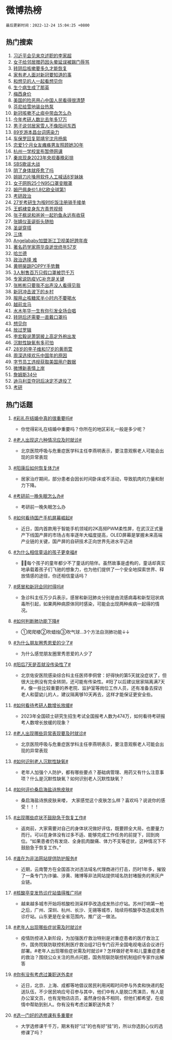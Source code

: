 # 微博热榜

`最后更新时间：2022-12-24 15:04:25 +0800`

## 热门搜索

1. [习近平会见来京述职的李家超](https://m.weibo.cn/search?containerid=100103type%3D1%26t%3D10%26q%3D%23%E4%B9%A0%E8%BF%91%E5%B9%B3%E4%BC%9A%E8%A7%81%E6%9D%A5%E4%BA%AC%E8%BF%B0%E8%81%8C%E7%9A%84%E6%9D%8E%E5%AE%B6%E8%B6%85%23&stream_entry_id=51&isnewpage=1&extparam=seat%3D1%26pos%3D0%26dgr%3D0%26cate%3D10103%26filter_type%3Drealtimehot%26c_type%3D51%26display_time%3D1671865464%26pre_seqid%3D1671865464012018703996&luicode=10000011&lfid=106003type%253D25%2526t%253D3%2526disable_hot%253D1%2526filter_type%253Drealtimehot)
1. [女子给邻居赠药因头晕延误被踹门辱骂](https://m.weibo.cn/search?containerid=100103type%3D1%26t%3D10%26q%3D%23%E5%A5%B3%E5%AD%90%E7%BB%99%E9%82%BB%E5%B1%85%E8%B5%A0%E8%8D%AF%E5%9B%A0%E5%A4%B4%E6%99%95%E5%BB%B6%E8%AF%AF%E8%A2%AB%E8%B8%B9%E9%97%A8%E8%BE%B1%E9%AA%82%23&stream_entry_id=31&isnewpage=1&extparam=seat%3D1%26pos%3D0%26stream_entry_id%3D31%26cate%3D5001%26dgr%3D0%26band_rank%3D1%26q%3D%2523%25E5%25A5%25B3%25E5%25AD%2590%25E7%25BB%2599%25E9%2582%25BB%25E5%25B1%2585%25E8%25B5%25A0%25E8%258D%25AF%25E5%259B%25A0%25E5%25A4%25B4%25E6%2599%2595%25E5%25BB%25B6%25E8%25AF%25AF%25E8%25A2%25AB%25E8%25B8%25B9%25E9%2597%25A8%25E8%25BE%25B1%25E9%25AA%2582%2523%26filter_type%3Drealtimehot%26realpos%3D1%26flag%3D1%26lcate%3D5001%26c_type%3D31%26display_time%3D1671865464%26pre_seqid%3D1671865464012018703996&luicode=10000011&lfid=106003type%253D25%2526t%253D3%2526disable_hot%253D1%2526filter_type%253Drealtimehot)
1. [转阴后咳嗽要多久才能恢复](https://m.weibo.cn/search?containerid=100103type%3D1%26t%3D10%26q%3D%23%E8%BD%AC%E9%98%B4%E5%90%8E%E5%92%B3%E5%97%BD%E8%A6%81%E5%A4%9A%E4%B9%85%E6%89%8D%E8%83%BD%E6%81%A2%E5%A4%8D%23&stream_entry_id=31&isnewpage=1&extparam=seat%3D1%26pos%3D1%26stream_entry_id%3D31%26cate%3D5001%26dgr%3D0%26band_rank%3D2%26q%3D%2523%25E8%25BD%25AC%25E9%2598%25B4%25E5%2590%258E%25E5%2592%25B3%25E5%2597%25BD%25E8%25A6%2581%25E5%25A4%259A%25E4%25B9%2585%25E6%2589%258D%25E8%2583%25BD%25E6%2581%25A2%25E5%25A4%258D%2523%26filter_type%3Drealtimehot%26realpos%3D2%26flag%3D2%26lcate%3D5001%26c_type%3D31%26display_time%3D1671865464%26pre_seqid%3D1671865464012018703996&luicode=10000011&lfid=106003type%253D25%2526t%253D3%2526disable_hot%253D1%2526filter_type%253Drealtimehot)
1. [家有老人面对新冠要知道的事](https://m.weibo.cn/search?containerid=100103type%3D1%26t%3D10%26q%3D%23%E5%AE%B6%E6%9C%89%E8%80%81%E4%BA%BA%E9%9D%A2%E5%AF%B9%E6%96%B0%E5%86%A0%E8%A6%81%E7%9F%A5%E9%81%93%E7%9A%84%E4%BA%8B%23&stream_entry_id=31&isnewpage=1&extparam=seat%3D1%26pos%3D2%26stream_entry_id%3D31%26cate%3D5001%26dgr%3D0%26band_rank%3D3%26q%3D%2523%25E5%25AE%25B6%25E6%259C%2589%25E8%2580%2581%25E4%25BA%25BA%25E9%259D%25A2%25E5%25AF%25B9%25E6%2596%25B0%25E5%2586%25A0%25E8%25A6%2581%25E7%259F%25A5%25E9%2581%2593%25E7%259A%2584%25E4%25BA%258B%2523%26filter_type%3Drealtimehot%26realpos%3D3%26flag%3D0%26lcate%3D5001%26c_type%3D31%26display_time%3D1671865464%26pre_seqid%3D1671865464012018703996&luicode=10000011&lfid=106003type%253D25%2526t%253D3%2526disable_hot%253D1%2526filter_type%253Drealtimehot)
1. [和想见的人一起看想见你](https://m.weibo.cn/search?containerid=100103type%3D1%26t%3D10%26q%3D%23%E5%92%8C%E6%83%B3%E8%A7%81%E7%9A%84%E4%BA%BA%E4%B8%80%E8%B5%B7%E7%9C%8B%E6%83%B3%E8%A7%81%E4%BD%A0%23&stream_entry_id=31&isnewpage=1&extparam=seat%3D1%26pos%3D3%26stream_entry_id%3D31%26cate%3D5001%26dgr%3D0%26adid%3D175931%26band_rank%3D4%26q%3D%2523%25E5%2592%258C%25E6%2583%25B3%25E8%25A7%2581%25E7%259A%2584%25E4%25BA%25BA%25E4%25B8%2580%25E8%25B5%25B7%25E7%259C%258B%25E6%2583%25B3%25E8%25A7%2581%25E4%25BD%25A0%2523%26topic_ad%3D1%26filter_type%3Drealtimehot%26lcate%3D5001%26c_type%3D31%26display_time%3D1671865464%26pre_seqid%3D1671865464012018703996&luicode=10000011&lfid=106003type%253D25%2526t%253D3%2526disable_hot%253D1%2526filter_type%253Drealtimehot)
1. [生个病生成了那英](https://m.weibo.cn/search?containerid=100103type%3D1%26t%3D10%26q%3D%23%E7%94%9F%E4%B8%AA%E7%97%85%E7%94%9F%E6%88%90%E4%BA%86%E9%82%A3%E8%8B%B1%23&stream_entry_id=31&isnewpage=1&extparam=seat%3D1%26pos%3D4%26stream_entry_id%3D31%26cate%3D5001%26dgr%3D0%26band_rank%3D4%26q%3D%2523%25E7%2594%259F%25E4%25B8%25AA%25E7%2597%2585%25E7%2594%259F%25E6%2588%2590%25E4%25BA%2586%25E9%2582%25A3%25E8%258B%25B1%2523%26filter_type%3Drealtimehot%26realpos%3D4%26flag%3D1%26lcate%3D5001%26c_type%3D31%26display_time%3D1671865464%26pre_seqid%3D1671865464012018703996&luicode=10000011&lfid=106003type%253D25%2526t%253D3%2526disable_hot%253D1%2526filter_type%253Drealtimehot)
1. [梅西身价](https://m.weibo.cn/search?containerid=100103type%3D1%26t%3D10%26q%3D%E6%A2%85%E8%A5%BF%E8%BA%AB%E4%BB%B7&stream_entry_id=31&isnewpage=1&extparam=seat%3D1%26pos%3D5%26stream_entry_id%3D31%26cate%3D5001%26dgr%3D0%26band_rank%3D5%26q%3D%25E6%25A2%2585%25E8%25A5%25BF%25E8%25BA%25AB%25E4%25BB%25B7%26filter_type%3Drealtimehot%26realpos%3D5%26flag%3D0%26lcate%3D5001%26c_type%3D31%26display_time%3D1671865464%26pre_seqid%3D1671865464012018703996&luicode=10000011&lfid=106003type%253D25%2526t%253D3%2526disable_hot%253D1%2526filter_type%253Drealtimehot)
1. [美国的险恶用心中国人民看得很清楚](https://m.weibo.cn/search?containerid=100103type%3D1%26t%3D10%26q%3D%23%E7%BE%8E%E5%9B%BD%E7%9A%84%E9%99%A9%E6%81%B6%E7%94%A8%E5%BF%83%E4%B8%AD%E5%9B%BD%E4%BA%BA%E6%B0%91%E7%9C%8B%E5%BE%97%E5%BE%88%E6%B8%85%E6%A5%9A%23&stream_entry_id=31&isnewpage=1&extparam=seat%3D1%26pos%3D6%26stream_entry_id%3D31%26cate%3D5001%26dgr%3D0%26band_rank%3D6%26q%3D%2523%25E7%25BE%258E%25E5%259B%25BD%25E7%259A%2584%25E9%2599%25A9%25E6%2581%25B6%25E7%2594%25A8%25E5%25BF%2583%25E4%25B8%25AD%25E5%259B%25BD%25E4%25BA%25BA%25E6%25B0%2591%25E7%259C%258B%25E5%25BE%2597%25E5%25BE%2588%25E6%25B8%2585%25E6%25A5%259A%2523%26filter_type%3Drealtimehot%26realpos%3D6%26flag%3D1%26lcate%3D5001%26c_type%3D31%26display_time%3D1671865464%26pre_seqid%3D1671865464012018703996&luicode=10000011&lfid=106003type%253D25%2526t%253D3%2526disable_hot%253D1%2526filter_type%253Drealtimehot)
1. [芬尼给雪地装台热泵](https://m.weibo.cn/search?containerid=100103type%3D1%26t%3D10%26q%3D%23%E8%8A%AC%E5%B0%BC%E7%BB%99%E9%9B%AA%E5%9C%B0%E8%A3%85%E5%8F%B0%E7%83%AD%E6%B3%B5%23&stream_entry_id=31&isnewpage=1&extparam=seat%3D1%26pos%3D7%26stream_entry_id%3D31%26cate%3D5001%26dgr%3D0%26adid%3D176031%26band_rank%3D7%26q%3D%2523%25E8%258A%25AC%25E5%25B0%25BC%25E7%25BB%2599%25E9%259B%25AA%25E5%259C%25B0%25E8%25A3%2585%25E5%258F%25B0%25E7%2583%25AD%25E6%25B3%25B5%2523%26topic_ad%3D1%26filter_type%3Drealtimehot%26lcate%3D5001%26c_type%3D31%26display_time%3D1671865464%26pre_seqid%3D1671865464012018703996&luicode=10000011&lfid=106003type%253D25%2526t%253D3%2526disable_hot%253D1%2526filter_type%253Drealtimehot)
1. [新冠咳嗽不止痰中带血怎么办](https://m.weibo.cn/search?containerid=100103type%3D1%26t%3D10%26q%3D%23%E6%96%B0%E5%86%A0%E5%92%B3%E5%97%BD%E4%B8%8D%E6%AD%A2%E7%97%B0%E4%B8%AD%E5%B8%A6%E8%A1%80%E6%80%8E%E4%B9%88%E5%8A%9E%23&stream_entry_id=31&isnewpage=1&extparam=seat%3D1%26pos%3D8%26stream_entry_id%3D31%26cate%3D5001%26dgr%3D0%26band_rank%3D7%26q%3D%2523%25E6%2596%25B0%25E5%2586%25A0%25E5%2592%25B3%25E5%2597%25BD%25E4%25B8%258D%25E6%25AD%25A2%25E7%2597%25B0%25E4%25B8%25AD%25E5%25B8%25A6%25E8%25A1%2580%25E6%2580%258E%25E4%25B9%2588%25E5%258A%259E%2523%26filter_type%3Drealtimehot%26realpos%3D7%26flag%3D0%26lcate%3D5001%26c_type%3D31%26display_time%3D1671865464%26pre_seqid%3D1671865464012018703996&luicode=10000011&lfid=106003type%253D25%2526t%253D3%2526disable_hot%253D1%2526filter_type%253Drealtimehot)
1. [今年考研人数比去年多17万](https://m.weibo.cn/search?containerid=100103type%3D1%26t%3D10%26q%3D%23%E4%BB%8A%E5%B9%B4%E8%80%83%E7%A0%94%E4%BA%BA%E6%95%B0%E6%AF%94%E5%8E%BB%E5%B9%B4%E5%A4%9A17%E4%B8%87%23&stream_entry_id=31&isnewpage=1&extparam=seat%3D1%26pos%3D9%26stream_entry_id%3D31%26cate%3D5001%26dgr%3D0%26band_rank%3D8%26q%3D%2523%25E4%25BB%258A%25E5%25B9%25B4%25E8%2580%2583%25E7%25A0%2594%25E4%25BA%25BA%25E6%2595%25B0%25E6%25AF%2594%25E5%258E%25BB%25E5%25B9%25B4%25E5%25A4%259A17%25E4%25B8%2587%2523%26filter_type%3Drealtimehot%26realpos%3D8%26flag%3D1%26lcate%3D5001%26c_type%3D31%26display_time%3D1671865464%26pre_seqid%3D1671865464012018703996&luicode=10000011&lfid=106003type%253D25%2526t%253D3%2526disable_hot%253D1%2526filter_type%253Drealtimehot)
1. [男子说邻居家雪人不像阳间东西](https://m.weibo.cn/search?containerid=100103type%3D1%26t%3D10%26q%3D%23%E7%94%B7%E5%AD%90%E8%AF%B4%E9%82%BB%E5%B1%85%E5%AE%B6%E9%9B%AA%E4%BA%BA%E4%B8%8D%E5%83%8F%E9%98%B3%E9%97%B4%E4%B8%9C%E8%A5%BF%23&stream_entry_id=31&isnewpage=1&extparam=seat%3D1%26pos%3D10%26stream_entry_id%3D31%26cate%3D5001%26dgr%3D0%26band_rank%3D9%26q%3D%2523%25E7%2594%25B7%25E5%25AD%2590%25E8%25AF%25B4%25E9%2582%25BB%25E5%25B1%2585%25E5%25AE%25B6%25E9%259B%25AA%25E4%25BA%25BA%25E4%25B8%258D%25E5%2583%258F%25E9%2598%25B3%25E9%2597%25B4%25E4%25B8%259C%25E8%25A5%25BF%2523%26filter_type%3Drealtimehot%26realpos%3D9%26flag%3D0%26lcate%3D5001%26c_type%3D31%26display_time%3D1671865464%26pre_seqid%3D1671865464012018703996&luicode=10000011&lfid=106003type%253D25%2526t%253D3%2526disable_hot%253D1%2526filter_type%253Drealtimehot)
1. [89岁游本昌台词感染力](https://m.weibo.cn/search?containerid=100103type%3D1%26t%3D10%26q%3D%2389%E5%B2%81%E6%B8%B8%E6%9C%AC%E6%98%8C%E5%8F%B0%E8%AF%8D%E6%84%9F%E6%9F%93%E5%8A%9B%23&stream_entry_id=31&isnewpage=1&extparam=seat%3D1%26pos%3D11%26stream_entry_id%3D31%26cate%3D5001%26dgr%3D0%26band_rank%3D10%26q%3D%252389%25E5%25B2%2581%25E6%25B8%25B8%25E6%259C%25AC%25E6%2598%258C%25E5%258F%25B0%25E8%25AF%258D%25E6%2584%259F%25E6%259F%2593%25E5%258A%259B%2523%26filter_type%3Drealtimehot%26realpos%3D10%26flag%3D1%26lcate%3D5001%26c_type%3D31%26display_time%3D1671865464%26pre_seqid%3D1671865464012018703996&luicode=10000011&lfid=106003type%253D25%2526t%253D3%2526disable_hot%253D1%2526filter_type%253Drealtimehot)
1. [车保罗回复郭靖宇沈月杨紫](https://m.weibo.cn/search?containerid=100103type%3D1%26t%3D10%26q%3D%23%E8%BD%A6%E4%BF%9D%E7%BD%97%E5%9B%9E%E5%A4%8D%E9%83%AD%E9%9D%96%E5%AE%87%E6%B2%88%E6%9C%88%E6%9D%A8%E7%B4%AB%23&stream_entry_id=31&isnewpage=1&extparam=seat%3D1%26pos%3D12%26stream_entry_id%3D31%26cate%3D5001%26dgr%3D0%26band_rank%3D11%26q%3D%2523%25E8%25BD%25A6%25E4%25BF%259D%25E7%25BD%2597%25E5%259B%259E%25E5%25A4%258D%25E9%2583%25AD%25E9%259D%2596%25E5%25AE%2587%25E6%25B2%2588%25E6%259C%2588%25E6%259D%25A8%25E7%25B4%25AB%2523%26filter_type%3Drealtimehot%26realpos%3D11%26flag%3D1%26lcate%3D5001%26c_type%3D31%26display_time%3D1671865464%26pre_seqid%3D1671865464012018703996&luicode=10000011&lfid=106003type%253D25%2526t%253D3%2526disable_hot%253D1%2526filter_type%253Drealtimehot)
1. [恋爱1个月女友瘫痪男友照顾她30年](https://m.weibo.cn/search?containerid=100103type%3D1%26t%3D10%26q%3D%23%E6%81%8B%E7%88%B11%E4%B8%AA%E6%9C%88%E5%A5%B3%E5%8F%8B%E7%98%AB%E7%97%AA%E7%94%B7%E5%8F%8B%E7%85%A7%E9%A1%BE%E5%A5%B930%E5%B9%B4%23&stream_entry_id=31&isnewpage=1&extparam=seat%3D1%26pos%3D13%26stream_entry_id%3D31%26cate%3D5001%26dgr%3D0%26band_rank%3D12%26q%3D%2523%25E6%2581%258B%25E7%2588%25B11%25E4%25B8%25AA%25E6%259C%2588%25E5%25A5%25B3%25E5%258F%258B%25E7%2598%25AB%25E7%2597%25AA%25E7%2594%25B7%25E5%258F%258B%25E7%2585%25A7%25E9%25A1%25BE%25E5%25A5%25B930%25E5%25B9%25B4%2523%26filter_type%3Drealtimehot%26realpos%3D12%26flag%3D0%26lcate%3D5001%26c_type%3D31%26display_time%3D1671865464%26pre_seqid%3D1671865464012018703996&luicode=10000011&lfid=106003type%253D25%2526t%253D3%2526disable_hot%253D1%2526filter_type%253Drealtimehot)
1. [杭州一学校宣布暂停网课](https://m.weibo.cn/search?containerid=100103type%3D1%26t%3D10%26q%3D%23%E6%9D%AD%E5%B7%9E%E4%B8%80%E5%AD%A6%E6%A0%A1%E5%AE%A3%E5%B8%83%E6%9A%82%E5%81%9C%E7%BD%91%E8%AF%BE%23&stream_entry_id=31&isnewpage=1&extparam=seat%3D1%26pos%3D14%26stream_entry_id%3D31%26cate%3D5001%26dgr%3D0%26band_rank%3D13%26q%3D%2523%25E6%259D%25AD%25E5%25B7%259E%25E4%25B8%2580%25E5%25AD%25A6%25E6%25A0%25A1%25E5%25AE%25A3%25E5%25B8%2583%25E6%259A%2582%25E5%2581%259C%25E7%25BD%2591%25E8%25AF%25BE%2523%26filter_type%3Drealtimehot%26realpos%3D13%26flag%3D0%26lcate%3D5001%26c_type%3D31%26display_time%3D1671865464%26pre_seqid%3D1671865464012018703996&luicode=10000011&lfid=106003type%253D25%2526t%253D3%2526disable_hot%253D1%2526filter_type%253Drealtimehot)
1. [秦岚现身2023年央视春晚彩排](https://m.weibo.cn/search?containerid=100103type%3D1%26t%3D10%26q%3D%23%E7%A7%A6%E5%B2%9A%E7%8E%B0%E8%BA%AB2023%E5%B9%B4%E5%A4%AE%E8%A7%86%E6%98%A5%E6%99%9A%E5%BD%A9%E6%8E%92%23&stream_entry_id=31&isnewpage=1&extparam=seat%3D1%26pos%3D15%26stream_entry_id%3D31%26cate%3D5001%26dgr%3D0%26band_rank%3D14%26q%3D%2523%25E7%25A7%25A6%25E5%25B2%259A%25E7%258E%25B0%25E8%25BA%25AB2023%25E5%25B9%25B4%25E5%25A4%25AE%25E8%25A7%2586%25E6%2598%25A5%25E6%2599%259A%25E5%25BD%25A9%25E6%258E%2592%2523%26filter_type%3Drealtimehot%26realpos%3D14%26flag%3D1%26lcate%3D5001%26c_type%3D31%26display_time%3D1671865464%26pre_seqid%3D1671865464012018703996&luicode=10000011&lfid=106003type%253D25%2526t%253D3%2526disable_hot%253D1%2526filter_type%253Drealtimehot)
1. [SBS歌谣大战](https://m.weibo.cn/search?containerid=100103type%3D1%26t%3D10%26q%3DSBS%E6%AD%8C%E8%B0%A3%E5%A4%A7%E6%88%98&stream_entry_id=31&isnewpage=1&extparam=seat%3D1%26pos%3D16%26stream_entry_id%3D31%26cate%3D5001%26dgr%3D0%26band_rank%3D15%26q%3DSBS%25E6%25AD%258C%25E8%25B0%25A3%25E5%25A4%25A7%25E6%2588%2598%26filter_type%3Drealtimehot%26realpos%3D15%26flag%3D0%26lcate%3D5001%26c_type%3D31%26display_time%3D1671865464%26pre_seqid%3D1671865464012018703996&luicode=10000011&lfid=106003type%253D25%2526t%253D3%2526disable_hot%253D1%2526filter_type%253Drealtimehot)
1. [阴了身体就痊愈了吗](https://m.weibo.cn/search?containerid=100103type%3D1%26t%3D10%26q%3D%23%E9%98%B4%E4%BA%86%E8%BA%AB%E4%BD%93%E5%B0%B1%E7%97%8A%E6%84%88%E4%BA%86%E5%90%97%23&stream_entry_id=31&isnewpage=1&extparam=seat%3D1%26pos%3D17%26stream_entry_id%3D31%26cate%3D5001%26dgr%3D0%26band_rank%3D16%26q%3D%2523%25E9%2598%25B4%25E4%25BA%2586%25E8%25BA%25AB%25E4%25BD%2593%25E5%25B0%25B1%25E7%2597%258A%25E6%2584%2588%25E4%25BA%2586%25E5%2590%2597%2523%26filter_type%3Drealtimehot%26realpos%3D16%26flag%3D1%26lcate%3D5001%26c_type%3D31%26display_time%3D1671865464%26pre_seqid%3D1671865464012018703996&luicode=10000011&lfid=106003type%253D25%2526t%253D3%2526disable_hot%253D1%2526filter_type%253Drealtimehot)
1. [姐姐刀片嗓用软件人工喊话8岁妹妹](https://m.weibo.cn/search?containerid=100103type%3D1%26t%3D10%26q%3D%23%E5%A7%90%E5%A7%90%E5%88%80%E7%89%87%E5%97%93%E7%94%A8%E8%BD%AF%E4%BB%B6%E4%BA%BA%E5%B7%A5%E5%96%8A%E8%AF%9D8%E5%B2%81%E5%A6%B9%E5%A6%B9%23&stream_entry_id=31&isnewpage=1&extparam=seat%3D1%26pos%3D18%26stream_entry_id%3D31%26cate%3D5001%26dgr%3D0%26band_rank%3D17%26q%3D%2523%25E5%25A7%2590%25E5%25A7%2590%25E5%2588%2580%25E7%2589%2587%25E5%2597%2593%25E7%2594%25A8%25E8%25BD%25AF%25E4%25BB%25B6%25E4%25BA%25BA%25E5%25B7%25A5%25E5%2596%258A%25E8%25AF%259D8%25E5%25B2%2581%25E5%25A6%25B9%25E5%25A6%25B9%2523%26filter_type%3Drealtimehot%26realpos%3D17%26flag%3D1%26lcate%3D5001%26c_type%3D31%26display_time%3D1671865464%26pre_seqid%3D1671865464012018703996&luicode=10000011&lfid=106003type%253D25%2526t%253D3%2526disable_hot%253D1%2526filter_type%253Drealtimehot)
1. [女子网购25个N95口罩变眼罩](https://m.weibo.cn/search?containerid=100103type%3D1%26t%3D10%26q%3D%23%E5%A5%B3%E5%AD%90%E7%BD%91%E8%B4%AD25%E4%B8%AAN95%E5%8F%A3%E7%BD%A9%E5%8F%98%E7%9C%BC%E7%BD%A9%23&stream_entry_id=31&isnewpage=1&extparam=seat%3D1%26pos%3D19%26stream_entry_id%3D31%26cate%3D5001%26dgr%3D0%26band_rank%3D18%26q%3D%2523%25E5%25A5%25B3%25E5%25AD%2590%25E7%25BD%2591%25E8%25B4%25AD25%25E4%25B8%25AAN95%25E5%258F%25A3%25E7%25BD%25A9%25E5%258F%2598%25E7%259C%25BC%25E7%25BD%25A9%2523%26filter_type%3Drealtimehot%26realpos%3D18%26flag%3D0%26lcate%3D5001%26c_type%3D31%26display_time%3D1671865464%26pre_seqid%3D1671865464012018703996&luicode=10000011&lfid=106003type%253D25%2526t%253D3%2526disable_hot%253D1%2526filter_type%253Drealtimehot)
1. [姆巴佩身价1.8亿欧全球第1](https://m.weibo.cn/search?containerid=100103type%3D1%26t%3D10%26q%3D%23%E5%A7%86%E5%B7%B4%E4%BD%A9%E8%BA%AB%E4%BB%B71.8%E4%BA%BF%E6%AC%A7%E5%85%A8%E7%90%83%E7%AC%AC1%23&stream_entry_id=31&isnewpage=1&extparam=seat%3D1%26pos%3D20%26stream_entry_id%3D31%26cate%3D5001%26dgr%3D0%26band_rank%3D19%26q%3D%2523%25E5%25A7%2586%25E5%25B7%25B4%25E4%25BD%25A9%25E8%25BA%25AB%25E4%25BB%25B71.8%25E4%25BA%25BF%25E6%25AC%25A7%25E5%2585%25A8%25E7%2590%2583%25E7%25AC%25AC1%2523%26filter_type%3Drealtimehot%26realpos%3D19%26flag%3D0%26lcate%3D5001%26c_type%3D31%26display_time%3D1671865464%26pre_seqid%3D1671865464012018703996&luicode=10000011&lfid=106003type%253D25%2526t%253D3%2526disable_hot%253D1%2526filter_type%253Drealtimehot)
1. [考研政治](https://m.weibo.cn/search?containerid=100103type%3D1%26t%3D10%26q%3D%23%E8%80%83%E7%A0%94%E6%94%BF%E6%B2%BB%23&stream_entry_id=31&isnewpage=1&extparam=seat%3D1%26pos%3D21%26stream_entry_id%3D31%26cate%3D5001%26dgr%3D0%26band_rank%3D20%26q%3D%2523%25E8%2580%2583%25E7%25A0%2594%25E6%2594%25BF%25E6%25B2%25BB%2523%26filter_type%3Drealtimehot%26realpos%3D20%26flag%3D0%26lcate%3D5001%26c_type%3D31%26display_time%3D1671865464%26pre_seqid%3D1671865464012018703996&luicode=10000011&lfid=106003type%253D25%2526t%253D3%2526disable_hot%253D1%2526filter_type%253Drealtimehot)
1. [27岁考研生为按时吃饭注册骑手接单](https://m.weibo.cn/search?containerid=100103type%3D1%26t%3D10%26q%3D%2327%E5%B2%81%E8%80%83%E7%A0%94%E7%94%9F%E4%B8%BA%E6%8C%89%E6%97%B6%E5%90%83%E9%A5%AD%E6%B3%A8%E5%86%8C%E9%AA%91%E6%89%8B%E6%8E%A5%E5%8D%95%23&stream_entry_id=31&isnewpage=1&extparam=seat%3D1%26pos%3D22%26stream_entry_id%3D31%26cate%3D5001%26dgr%3D0%26band_rank%3D21%26q%3D%252327%25E5%25B2%2581%25E8%2580%2583%25E7%25A0%2594%25E7%2594%259F%25E4%25B8%25BA%25E6%258C%2589%25E6%2597%25B6%25E5%2590%2583%25E9%25A5%25AD%25E6%25B3%25A8%25E5%2586%258C%25E9%25AA%2591%25E6%2589%258B%25E6%258E%25A5%25E5%258D%2595%2523%26filter_type%3Drealtimehot%26realpos%3D21%26flag%3D0%26lcate%3D5001%26c_type%3D31%26display_time%3D1671865464%26pre_seqid%3D1671865464012018703996&luicode=10000011&lfid=106003type%253D25%2526t%253D3%2526disable_hot%253D1%2526filter_type%253Drealtimehot)
1. [王鹤棣变身东方青苍视频](https://m.weibo.cn/search?containerid=100103type%3D1%26t%3D10%26q%3D%23%E7%8E%8B%E9%B9%A4%E6%A3%A3%E5%8F%98%E8%BA%AB%E4%B8%9C%E6%96%B9%E9%9D%92%E8%8B%8D%E8%A7%86%E9%A2%91%23&stream_entry_id=31&isnewpage=1&extparam=seat%3D1%26pos%3D23%26stream_entry_id%3D31%26cate%3D5001%26dgr%3D0%26band_rank%3D22%26q%3D%2523%25E7%258E%258B%25E9%25B9%25A4%25E6%25A3%25A3%25E5%258F%2598%25E8%25BA%25AB%25E4%25B8%259C%25E6%2596%25B9%25E9%259D%2592%25E8%258B%258D%25E8%25A7%2586%25E9%25A2%2591%2523%26filter_type%3Drealtimehot%26realpos%3D22%26flag%3D1%26lcate%3D5001%26c_type%3D31%26display_time%3D1671865464%26pre_seqid%3D1671865464012018703996&luicode=10000011&lfid=106003type%253D25%2526t%253D3%2526disable_hot%253D1%2526filter_type%253Drealtimehot)
1. [张子枫说和爸爸一起钓鱼永远有收获](https://m.weibo.cn/search?containerid=100103type%3D1%26t%3D10%26q%3D%23%E5%BC%A0%E5%AD%90%E6%9E%AB%E8%AF%B4%E5%92%8C%E7%88%B8%E7%88%B8%E4%B8%80%E8%B5%B7%E9%92%93%E9%B1%BC%E6%B0%B8%E8%BF%9C%E6%9C%89%E6%94%B6%E8%8E%B7%23&stream_entry_id=31&isnewpage=1&extparam=seat%3D1%26pos%3D24%26stream_entry_id%3D31%26cate%3D5001%26dgr%3D0%26band_rank%3D23%26q%3D%2523%25E5%25BC%25A0%25E5%25AD%2590%25E6%259E%25AB%25E8%25AF%25B4%25E5%2592%258C%25E7%2588%25B8%25E7%2588%25B8%25E4%25B8%2580%25E8%25B5%25B7%25E9%2592%2593%25E9%25B1%25BC%25E6%25B0%25B8%25E8%25BF%259C%25E6%259C%2589%25E6%2594%25B6%25E8%258E%25B7%2523%26filter_type%3Drealtimehot%26realpos%3D23%26flag%3D1%26lcate%3D5001%26c_type%3D31%26display_time%3D1671865464%26pre_seqid%3D1671865464012018703996&luicode=10000011&lfid=106003type%253D25%2526t%253D3%2526disable_hot%253D1%2526filter_type%253Drealtimehot)
1. [张婧仪圣诞街头随拍](https://m.weibo.cn/search?containerid=100103type%3D1%26t%3D10%26q%3D%23%E5%BC%A0%E5%A9%A7%E4%BB%AA%E5%9C%A3%E8%AF%9E%E8%A1%97%E5%A4%B4%E9%9A%8F%E6%8B%8D%23&stream_entry_id=31&isnewpage=1&extparam=seat%3D1%26pos%3D25%26stream_entry_id%3D31%26cate%3D5001%26dgr%3D0%26band_rank%3D24%26q%3D%2523%25E5%25BC%25A0%25E5%25A9%25A7%25E4%25BB%25AA%25E5%259C%25A3%25E8%25AF%259E%25E8%25A1%2597%25E5%25A4%25B4%25E9%259A%258F%25E6%258B%258D%2523%26filter_type%3Drealtimehot%26realpos%3D24%26flag%3D0%26lcate%3D5001%26c_type%3D31%26display_time%3D1671865464%26pre_seqid%3D1671865464012018703996&luicode=10000011&lfid=106003type%253D25%2526t%253D3%2526disable_hot%253D1%2526filter_type%253Drealtimehot)
1. [圣诞穿搭](https://m.weibo.cn/search?containerid=100103type%3D1%26t%3D10%26q%3D%E5%9C%A3%E8%AF%9E%E7%A9%BF%E6%90%AD&stream_entry_id=31&isnewpage=1&extparam=seat%3D1%26pos%3D26%26stream_entry_id%3D31%26cate%3D5001%26dgr%3D0%26band_rank%3D25%26q%3D%25E5%259C%25A3%25E8%25AF%259E%25E7%25A9%25BF%25E6%2590%25AD%26filter_type%3Drealtimehot%26realpos%3D25%26flag%3D1%26lcate%3D5001%26c_type%3D31%26display_time%3D1671865464%26pre_seqid%3D1671865464012018703996&luicode=10000011&lfid=106003type%253D25%2526t%253D3%2526disable_hot%253D1%2526filter_type%253Drealtimehot)
1. [三体](https://m.weibo.cn/search?containerid=100103type%3D1%26t%3D10%26q%3D%E4%B8%89%E4%BD%93&stream_entry_id=31&isnewpage=1&extparam=seat%3D1%26pos%3D27%26stream_entry_id%3D31%26cate%3D5001%26dgr%3D0%26band_rank%3D26%26q%3D%25E4%25B8%2589%25E4%25BD%2593%26filter_type%3Drealtimehot%26realpos%3D26%26flag%3D0%26lcate%3D5001%26c_type%3D31%26display_time%3D1671865464%26pre_seqid%3D1671865464012018703996&luicode=10000011&lfid=106003type%253D25%2526t%253D3%2526disable_hot%253D1%2526filter_type%253Drealtimehot)
1. [Angelababy加盟浙江卫视美好跨年夜](https://m.weibo.cn/search?containerid=100103type%3D1%26t%3D10%26q%3D%23Angelababy%E5%8A%A0%E7%9B%9F%E6%B5%99%E6%B1%9F%E5%8D%AB%E8%A7%86%E7%BE%8E%E5%A5%BD%E8%B7%A8%E5%B9%B4%E5%A4%9C%23&stream_entry_id=31&isnewpage=1&extparam=seat%3D1%26pos%3D28%26stream_entry_id%3D31%26cate%3D5001%26dgr%3D0%26band_rank%3D27%26q%3D%2523Angelababy%25E5%258A%25A0%25E7%259B%259F%25E6%25B5%2599%25E6%25B1%259F%25E5%258D%25AB%25E8%25A7%2586%25E7%25BE%258E%25E5%25A5%25BD%25E8%25B7%25A8%25E5%25B9%25B4%25E5%25A4%259C%2523%26filter_type%3Drealtimehot%26realpos%3D27%26flag%3D0%26lcate%3D5001%26c_type%3D31%26display_time%3D1671865464%26pre_seqid%3D1671865464012018703996&luicode=10000011&lfid=106003type%253D25%2526t%253D3%2526disable_hot%253D1%2526filter_type%253Drealtimehot)
1. [著名药学家蒋华良逝世终年57岁](https://m.weibo.cn/search?containerid=100103type%3D1%26t%3D10%26q%3D%23%E8%91%97%E5%90%8D%E8%8D%AF%E5%AD%A6%E5%AE%B6%E8%92%8B%E5%8D%8E%E8%89%AF%E9%80%9D%E4%B8%96%E7%BB%88%E5%B9%B457%E5%B2%81%23&stream_entry_id=31&isnewpage=1&extparam=seat%3D1%26pos%3D29%26stream_entry_id%3D31%26cate%3D5001%26dgr%3D0%26band_rank%3D28%26q%3D%2523%25E8%2591%2597%25E5%2590%258D%25E8%258D%25AF%25E5%25AD%25A6%25E5%25AE%25B6%25E8%2592%258B%25E5%258D%258E%25E8%2589%25AF%25E9%2580%259D%25E4%25B8%2596%25E7%25BB%2588%25E5%25B9%25B457%25E5%25B2%2581%2523%26filter_type%3Drealtimehot%26realpos%3D28%26flag%3D0%26lcate%3D5001%26c_type%3D31%26display_time%3D1671865464%26pre_seqid%3D1671865464012018703996&luicode=10000011&lfid=106003type%253D25%2526t%253D3%2526disable_hot%253D1%2526filter_type%253Drealtimehot)
1. [哈兰德](https://m.weibo.cn/search?containerid=100103type%3D1%26t%3D10%26q%3D%E5%93%88%E5%85%B0%E5%BE%B7&stream_entry_id=31&isnewpage=1&extparam=seat%3D1%26pos%3D30%26stream_entry_id%3D31%26cate%3D5001%26dgr%3D0%26band_rank%3D29%26q%3D%25E5%2593%2588%25E5%2585%25B0%25E5%25BE%25B7%26filter_type%3Drealtimehot%26realpos%3D29%26flag%3D0%26lcate%3D5001%26c_type%3D31%26display_time%3D1671865464%26pre_seqid%3D1671865464012018703996&luicode=10000011&lfid=106003type%253D25%2526t%253D3%2526disable_hot%253D1%2526filter_type%253Drealtimehot)
1. [政治选择 难](https://m.weibo.cn/search?containerid=100103type%3D1%26t%3D10%26q%3D%E6%94%BF%E6%B2%BB%E9%80%89%E6%8B%A9+%E9%9A%BE&stream_entry_id=31&isnewpage=1&extparam=seat%3D1%26pos%3D31%26stream_entry_id%3D31%26cate%3D5001%26dgr%3D0%26band_rank%3D30%26q%3D%25E6%2594%25BF%25E6%25B2%25BB%25E9%2580%2589%25E6%258B%25A9%2520%25E9%259A%25BE%26filter_type%3Drealtimehot%26realpos%3D30%26flag%3D0%26lcate%3D5001%26c_type%3D31%26display_time%3D1671865464%26pre_seqid%3D1671865464012018703996&luicode=10000011&lfid=106003type%253D25%2526t%253D3%2526disable_hot%253D1%2526filter_type%253Drealtimehot)
1. [黄明昊跳POPPY手势舞](https://m.weibo.cn/search?containerid=100103type%3D1%26t%3D10%26q%3D%23%E9%BB%84%E6%98%8E%E6%98%8A%E8%B7%B3POPPY%E6%89%8B%E5%8A%BF%E8%88%9E%23&stream_entry_id=31&isnewpage=1&extparam=seat%3D1%26pos%3D32%26stream_entry_id%3D31%26cate%3D5001%26dgr%3D0%26band_rank%3D31%26q%3D%2523%25E9%25BB%2584%25E6%2598%258E%25E6%2598%258A%25E8%25B7%25B3POPPY%25E6%2589%258B%25E5%258A%25BF%25E8%2588%259E%2523%26filter_type%3Drealtimehot%26realpos%3D31%26flag%3D1%26lcate%3D5001%26c_type%3D31%26display_time%3D1671865464%26pre_seqid%3D1671865464012018703996&luicode=10000011&lfid=106003type%253D25%2526t%253D3%2526disable_hot%253D1%2526filter_type%253Drealtimehot)
1. [3人制售百万只假口罩被罚千万](https://m.weibo.cn/search?containerid=100103type%3D1%26t%3D10%26q%3D%233%E4%BA%BA%E5%88%B6%E5%94%AE%E7%99%BE%E4%B8%87%E5%8F%AA%E5%81%87%E5%8F%A3%E7%BD%A9%E8%A2%AB%E7%BD%9A%E5%8D%83%E4%B8%87%23&stream_entry_id=31&isnewpage=1&extparam=seat%3D1%26pos%3D33%26stream_entry_id%3D31%26cate%3D5001%26dgr%3D0%26band_rank%3D32%26q%3D%25233%25E4%25BA%25BA%25E5%2588%25B6%25E5%2594%25AE%25E7%2599%25BE%25E4%25B8%2587%25E5%258F%25AA%25E5%2581%2587%25E5%258F%25A3%25E7%25BD%25A9%25E8%25A2%25AB%25E7%25BD%259A%25E5%258D%2583%25E4%25B8%2587%2523%26filter_type%3Drealtimehot%26realpos%3D32%26flag%3D1%26lcate%3D5001%26c_type%3D31%26display_time%3D1671865464%26pre_seqid%3D1671865464012018703996&luicode=10000011&lfid=106003type%253D25%2526t%253D3%2526disable_hot%253D1%2526filter_type%253Drealtimehot)
1. [专家说防疫VC补充是关键](https://m.weibo.cn/search?containerid=100103type%3D1%26t%3D10%26q%3D%23%E4%B8%93%E5%AE%B6%E8%AF%B4%E9%98%B2%E7%96%ABVC%E8%A1%A5%E5%85%85%E6%98%AF%E5%85%B3%E9%94%AE%23&stream_entry_id=31&isnewpage=1&extparam=seat%3D1%26pos%3D34%26stream_entry_id%3D31%26cate%3D5001%26dgr%3D0%26band_rank%3D33%26q%3D%2523%25E4%25B8%2593%25E5%25AE%25B6%25E8%25AF%25B4%25E9%2598%25B2%25E7%2596%25ABVC%25E8%25A1%25A5%25E5%2585%2585%25E6%2598%25AF%25E5%2585%25B3%25E9%2594%25AE%2523%26filter_type%3Drealtimehot%26realpos%3D33%26flag%3D1%26lcate%3D5001%26c_type%3D31%26display_time%3D1671865464%26pre_seqid%3D1671865464012018703996&luicode=10000011&lfid=106003type%253D25%2526t%253D3%2526disable_hot%253D1%2526filter_type%253Drealtimehot)
1. [张彬彬只要我不出声没人看得见我](https://m.weibo.cn/search?containerid=100103type%3D1%26t%3D10%26q%3D%23%E5%BC%A0%E5%BD%AC%E5%BD%AC%E5%8F%AA%E8%A6%81%E6%88%91%E4%B8%8D%E5%87%BA%E5%A3%B0%E6%B2%A1%E4%BA%BA%E7%9C%8B%E5%BE%97%E8%A7%81%E6%88%91%23&stream_entry_id=31&isnewpage=1&extparam=seat%3D1%26pos%3D35%26stream_entry_id%3D31%26cate%3D5001%26dgr%3D0%26band_rank%3D34%26q%3D%2523%25E5%25BC%25A0%25E5%25BD%25AC%25E5%25BD%25AC%25E5%258F%25AA%25E8%25A6%2581%25E6%2588%2591%25E4%25B8%258D%25E5%2587%25BA%25E5%25A3%25B0%25E6%25B2%25A1%25E4%25BA%25BA%25E7%259C%258B%25E5%25BE%2597%25E8%25A7%2581%25E6%2588%2591%2523%26filter_type%3Drealtimehot%26realpos%3D34%26flag%3D1%26lcate%3D5001%26c_type%3D31%26display_time%3D1671865464%26pre_seqid%3D1671865464012018703996&luicode=10000011&lfid=106003type%253D25%2526t%253D3%2526disable_hot%253D1%2526filter_type%253Drealtimehot)
1. [新冠冲击波下的乡村](https://m.weibo.cn/search?containerid=100103type%3D1%26t%3D10%26q%3D%23%E6%96%B0%E5%86%A0%E5%86%B2%E5%87%BB%E6%B3%A2%E4%B8%8B%E7%9A%84%E4%B9%A1%E6%9D%91%23&stream_entry_id=31&isnewpage=1&extparam=seat%3D1%26pos%3D36%26stream_entry_id%3D31%26cate%3D5001%26dgr%3D0%26band_rank%3D35%26q%3D%2523%25E6%2596%25B0%25E5%2586%25A0%25E5%2586%25B2%25E5%2587%25BB%25E6%25B3%25A2%25E4%25B8%258B%25E7%259A%2584%25E4%25B9%25A1%25E6%259D%2591%2523%26filter_type%3Drealtimehot%26realpos%3D35%26flag%3D0%26lcate%3D5001%26c_type%3D31%26display_time%3D1671865464%26pre_seqid%3D1671865464012018703996&luicode=10000011&lfid=106003type%253D25%2526t%253D3%2526disable_hot%253D1%2526filter_type%253Drealtimehot)
1. [服用止咳糖浆半小时内不要喝水](https://m.weibo.cn/search?containerid=100103type%3D1%26t%3D10%26q%3D%23%E6%9C%8D%E7%94%A8%E6%AD%A2%E5%92%B3%E7%B3%96%E6%B5%86%E5%8D%8A%E5%B0%8F%E6%97%B6%E5%86%85%E4%B8%8D%E8%A6%81%E5%96%9D%E6%B0%B4%23&stream_entry_id=31&isnewpage=1&extparam=seat%3D1%26pos%3D37%26stream_entry_id%3D31%26cate%3D5001%26dgr%3D0%26band_rank%3D36%26q%3D%2523%25E6%259C%258D%25E7%2594%25A8%25E6%25AD%25A2%25E5%2592%25B3%25E7%25B3%2596%25E6%25B5%2586%25E5%258D%258A%25E5%25B0%258F%25E6%2597%25B6%25E5%2586%2585%25E4%25B8%258D%25E8%25A6%2581%25E5%2596%259D%25E6%25B0%25B4%2523%26filter_type%3Drealtimehot%26realpos%3D36%26flag%3D0%26lcate%3D5001%26c_type%3D31%26display_time%3D1671865464%26pre_seqid%3D1671865464012018703996&luicode=10000011&lfid=106003type%253D25%2526t%253D3%2526disable_hot%253D1%2526filter_type%253Drealtimehot)
1. [越前龙马](https://m.weibo.cn/search?containerid=100103type%3D1%26t%3D10%26q%3D%23%E8%B6%8A%E5%89%8D%E9%BE%99%E9%A9%AC%23&stream_entry_id=31&isnewpage=1&extparam=seat%3D1%26pos%3D38%26stream_entry_id%3D31%26cate%3D5001%26dgr%3D0%26band_rank%3D37%26q%3D%2523%25E8%25B6%258A%25E5%2589%258D%25E9%25BE%2599%25E9%25A9%25AC%2523%26filter_type%3Drealtimehot%26realpos%3D37%26flag%3D0%26lcate%3D5001%26c_type%3D31%26display_time%3D1671865464%26pre_seqid%3D1671865464012018703996&luicode=10000011&lfid=106003type%253D25%2526t%253D3%2526disable_hot%253D1%2526filter_type%253Drealtimehot)
1. [水木年华一生有你引发全场合唱](https://m.weibo.cn/search?containerid=100103type%3D1%26t%3D10%26q%3D%23%E6%B0%B4%E6%9C%A8%E5%B9%B4%E5%8D%8E%E4%B8%80%E7%94%9F%E6%9C%89%E4%BD%A0%E5%BC%95%E5%8F%91%E5%85%A8%E5%9C%BA%E5%90%88%E5%94%B1%23&stream_entry_id=31&isnewpage=1&extparam=seat%3D1%26pos%3D39%26stream_entry_id%3D31%26cate%3D5001%26dgr%3D0%26band_rank%3D38%26q%3D%2523%25E6%25B0%25B4%25E6%259C%25A8%25E5%25B9%25B4%25E5%258D%258E%25E4%25B8%2580%25E7%2594%259F%25E6%259C%2589%25E4%25BD%25A0%25E5%25BC%2595%25E5%258F%2591%25E5%2585%25A8%25E5%259C%25BA%25E5%2590%2588%25E5%2594%25B1%2523%26filter_type%3Drealtimehot%26realpos%3D38%26flag%3D1%26lcate%3D5001%26c_type%3D31%26display_time%3D1671865464%26pre_seqid%3D1671865464012018703996&luicode=10000011&lfid=106003type%253D25%2526t%253D3%2526disable_hot%253D1%2526filter_type%253Drealtimehot)
1. [转阴后还需要一直戴口罩吗](https://m.weibo.cn/search?containerid=100103type%3D1%26t%3D10%26q%3D%23%E8%BD%AC%E9%98%B4%E5%90%8E%E8%BF%98%E9%9C%80%E8%A6%81%E4%B8%80%E7%9B%B4%E6%88%B4%E5%8F%A3%E7%BD%A9%E5%90%97%23&stream_entry_id=31&isnewpage=1&extparam=seat%3D1%26pos%3D40%26stream_entry_id%3D31%26cate%3D5001%26dgr%3D0%26band_rank%3D39%26q%3D%2523%25E8%25BD%25AC%25E9%2598%25B4%25E5%2590%258E%25E8%25BF%2598%25E9%259C%2580%25E8%25A6%2581%25E4%25B8%2580%25E7%259B%25B4%25E6%2588%25B4%25E5%258F%25A3%25E7%25BD%25A9%25E5%2590%2597%2523%26filter_type%3Drealtimehot%26realpos%3D39%26flag%3D0%26lcate%3D5001%26c_type%3D31%26display_time%3D1671865464%26pre_seqid%3D1671865464012018703996&luicode=10000011&lfid=106003type%253D25%2526t%253D3%2526disable_hot%253D1%2526filter_type%253Drealtimehot)
1. [想见你](https://m.weibo.cn/search?containerid=100103type%3D1%26t%3D10%26q%3D%E6%83%B3%E8%A7%81%E4%BD%A0&stream_entry_id=31&isnewpage=1&extparam=seat%3D1%26pos%3D41%26stream_entry_id%3D31%26cate%3D5001%26dgr%3D0%26band_rank%3D40%26q%3D%25E6%2583%25B3%25E8%25A7%2581%25E4%25BD%25A0%26filter_type%3Drealtimehot%26realpos%3D40%26flag%3D0%26lcate%3D5001%26c_type%3D31%26display_time%3D1671865464%26pre_seqid%3D1671865464012018703996&luicode=10000011&lfid=106003type%253D25%2526t%253D3%2526disable_hot%253D1%2526filter_type%253Drealtimehot)
1. [放过罗辑](https://m.weibo.cn/search?containerid=100103type%3D1%26t%3D10%26q%3D%23%E6%94%BE%E8%BF%87%E7%BD%97%E8%BE%91%23&stream_entry_id=31&isnewpage=1&extparam=seat%3D1%26pos%3D42%26stream_entry_id%3D31%26cate%3D5001%26dgr%3D0%26band_rank%3D41%26q%3D%2523%25E6%2594%25BE%25E8%25BF%2587%25E7%25BD%2597%25E8%25BE%2591%2523%26filter_type%3Drealtimehot%26realpos%3D41%26flag%3D1%26lcate%3D5001%26c_type%3D31%26display_time%3D1671865464%26pre_seqid%3D1671865464012018703996&luicode=10000011&lfid=106003type%253D25%2526t%253D3%2526disable_hot%253D1%2526filter_type%253Drealtimehot)
1. [李宏毅说萧瑟披上高定外袍出发](https://m.weibo.cn/search?containerid=100103type%3D1%26t%3D10%26q%3D%23%E6%9D%8E%E5%AE%8F%E6%AF%85%E8%AF%B4%E8%90%A7%E7%91%9F%E6%8A%AB%E4%B8%8A%E9%AB%98%E5%AE%9A%E5%A4%96%E8%A2%8D%E5%87%BA%E5%8F%91%23&stream_entry_id=31&isnewpage=1&extparam=seat%3D1%26pos%3D43%26stream_entry_id%3D31%26cate%3D5001%26dgr%3D0%26band_rank%3D42%26q%3D%2523%25E6%259D%258E%25E5%25AE%258F%25E6%25AF%2585%25E8%25AF%25B4%25E8%2590%25A7%25E7%2591%259F%25E6%258A%25AB%25E4%25B8%258A%25E9%25AB%2598%25E5%25AE%259A%25E5%25A4%2596%25E8%25A2%258D%25E5%2587%25BA%25E5%258F%2591%2523%26filter_type%3Drealtimehot%26realpos%3D42%26flag%3D1%26lcate%3D5001%26c_type%3D31%26display_time%3D1671865464%26pre_seqid%3D1671865464012018703996&luicode=10000011&lfid=106003type%253D25%2526t%253D3%2526disable_hot%253D1%2526filter_type%253Drealtimehot)
1. [沉默性缺氧有多可怕](https://m.weibo.cn/search?containerid=100103type%3D1%26t%3D10%26q%3D%23%E6%B2%89%E9%BB%98%E6%80%A7%E7%BC%BA%E6%B0%A7%E6%9C%89%E5%A4%9A%E5%8F%AF%E6%80%95%23&stream_entry_id=31&isnewpage=1&extparam=seat%3D1%26pos%3D44%26stream_entry_id%3D31%26cate%3D5001%26dgr%3D0%26band_rank%3D43%26q%3D%2523%25E6%25B2%2589%25E9%25BB%2598%25E6%2580%25A7%25E7%25BC%25BA%25E6%25B0%25A7%25E6%259C%2589%25E5%25A4%259A%25E5%258F%25AF%25E6%2580%2595%2523%26filter_type%3Drealtimehot%26realpos%3D43%26flag%3D1%26lcate%3D5001%26c_type%3D31%26display_time%3D1671865464%26pre_seqid%3D1671865464012018703996&luicode=10000011&lfid=106003type%253D25%2526t%253D3%2526disable_hot%253D1%2526filter_type%253Drealtimehot)
1. [28岁的李子维和17岁的黄雨萱](https://m.weibo.cn/search?containerid=100103type%3D1%26t%3D10%26q%3D%2328%E5%B2%81%E7%9A%84%E6%9D%8E%E5%AD%90%E7%BB%B4%E5%92%8C17%E5%B2%81%E7%9A%84%E9%BB%84%E9%9B%A8%E8%90%B1%23&stream_entry_id=31&isnewpage=1&extparam=seat%3D1%26pos%3D45%26stream_entry_id%3D31%26cate%3D5001%26dgr%3D0%26band_rank%3D44%26q%3D%252328%25E5%25B2%2581%25E7%259A%2584%25E6%259D%258E%25E5%25AD%2590%25E7%25BB%25B4%25E5%2592%258C17%25E5%25B2%2581%25E7%259A%2584%25E9%25BB%2584%25E9%259B%25A8%25E8%2590%25B1%2523%26filter_type%3Drealtimehot%26realpos%3D44%26flag%3D0%26lcate%3D5001%26c_type%3D31%26display_time%3D1671865464%26pre_seqid%3D1671865464012018703996&luicode=10000011&lfid=106003type%253D25%2526t%253D3%2526disable_hot%253D1%2526filter_type%253Drealtimehot)
1. [周深选择欢乐中国年的原因](https://m.weibo.cn/search?containerid=100103type%3D1%26t%3D10%26q%3D%23%E5%91%A8%E6%B7%B1%E9%80%89%E6%8B%A9%E6%AC%A2%E4%B9%90%E4%B8%AD%E5%9B%BD%E5%B9%B4%E7%9A%84%E5%8E%9F%E5%9B%A0%23&stream_entry_id=31&isnewpage=1&extparam=seat%3D1%26pos%3D46%26stream_entry_id%3D31%26cate%3D5001%26dgr%3D0%26band_rank%3D45%26q%3D%2523%25E5%2591%25A8%25E6%25B7%25B1%25E9%2580%2589%25E6%258B%25A9%25E6%25AC%25A2%25E4%25B9%2590%25E4%25B8%25AD%25E5%259B%25BD%25E5%25B9%25B4%25E7%259A%2584%25E5%258E%259F%25E5%259B%25A0%2523%26filter_type%3Drealtimehot%26realpos%3D45%26flag%3D1%26lcate%3D5001%26c_type%3D31%26display_time%3D1671865464%26pre_seqid%3D1671865464012018703996&luicode=10000011&lfid=106003type%253D25%2526t%253D3%2526disable_hot%253D1%2526filter_type%253Drealtimehot)
1. [字节员工违规获取美国用户数据](https://m.weibo.cn/search?containerid=100103type%3D1%26t%3D10%26q%3D%23%E5%AD%97%E8%8A%82%E5%91%98%E5%B7%A5%E8%BF%9D%E8%A7%84%E8%8E%B7%E5%8F%96%E7%BE%8E%E5%9B%BD%E7%94%A8%E6%88%B7%E6%95%B0%E6%8D%AE%23&stream_entry_id=31&isnewpage=1&extparam=seat%3D1%26pos%3D47%26stream_entry_id%3D31%26cate%3D5001%26dgr%3D0%26band_rank%3D46%26q%3D%2523%25E5%25AD%2597%25E8%258A%2582%25E5%2591%2598%25E5%25B7%25A5%25E8%25BF%259D%25E8%25A7%2584%25E8%258E%25B7%25E5%258F%2596%25E7%25BE%258E%25E5%259B%25BD%25E7%2594%25A8%25E6%2588%25B7%25E6%2595%25B0%25E6%258D%25AE%2523%26filter_type%3Drealtimehot%26realpos%3D46%26flag%3D0%26lcate%3D5001%26c_type%3D31%26display_time%3D1671865464%26pre_seqid%3D1671865464012018703996&luicode=10000011&lfid=106003type%253D25%2526t%253D3%2526disable_hot%253D1%2526filter_type%253Drealtimehot)
1. [微博新表情上岸](https://m.weibo.cn/search?containerid=100103type%3D1%26t%3D10%26q%3D%23%E5%BE%AE%E5%8D%9A%E6%96%B0%E8%A1%A8%E6%83%85%E4%B8%8A%E5%B2%B8%23&stream_entry_id=31&isnewpage=1&extparam=seat%3D1%26pos%3D48%26stream_entry_id%3D31%26cate%3D5001%26dgr%3D0%26band_rank%3D47%26q%3D%2523%25E5%25BE%25AE%25E5%258D%259A%25E6%2596%25B0%25E8%25A1%25A8%25E6%2583%2585%25E4%25B8%258A%25E5%25B2%25B8%2523%26filter_type%3Drealtimehot%26realpos%3D47%26flag%3D1%26lcate%3D5001%26c_type%3D31%26display_time%3D1671865464%26pre_seqid%3D1671865464012018703996&luicode=10000011&lfid=106003type%253D25%2526t%253D3%2526disable_hot%253D1%2526filter_type%253Drealtimehot)
1. [詹姆斯34分](https://m.weibo.cn/search?containerid=100103type%3D1%26t%3D10%26q%3D%23%E8%A9%B9%E5%A7%86%E6%96%AF34%E5%88%86%23&stream_entry_id=31&isnewpage=1&extparam=seat%3D1%26pos%3D49%26stream_entry_id%3D31%26cate%3D5001%26dgr%3D0%26band_rank%3D48%26q%3D%2523%25E8%25A9%25B9%25E5%25A7%2586%25E6%2596%25AF34%25E5%2588%2586%2523%26filter_type%3Drealtimehot%26realpos%3D48%26flag%3D1%26lcate%3D5001%26c_type%3D31%26display_time%3D1671865464%26pre_seqid%3D1671865464012018703996&luicode=10000011&lfid=106003type%253D25%2526t%253D3%2526disable_hot%253D1%2526filter_type%253Drealtimehot)
1. [迪马利亚夺冠后决定不退役了](https://m.weibo.cn/search?containerid=100103type%3D1%26t%3D10%26q%3D%23%E8%BF%AA%E9%A9%AC%E5%88%A9%E4%BA%9A%E5%A4%BA%E5%86%A0%E5%90%8E%E5%86%B3%E5%AE%9A%E4%B8%8D%E9%80%80%E5%BD%B9%E4%BA%86%23&stream_entry_id=31&isnewpage=1&extparam=seat%3D1%26pos%3D50%26stream_entry_id%3D31%26cate%3D5001%26dgr%3D0%26band_rank%3D49%26q%3D%2523%25E8%25BF%25AA%25E9%25A9%25AC%25E5%2588%25A9%25E4%25BA%259A%25E5%25A4%25BA%25E5%2586%25A0%25E5%2590%258E%25E5%2586%25B3%25E5%25AE%259A%25E4%25B8%258D%25E9%2580%2580%25E5%25BD%25B9%25E4%25BA%2586%2523%26filter_type%3Drealtimehot%26realpos%3D49%26flag%3D0%26lcate%3D5001%26c_type%3D31%26display_time%3D1671865464%26pre_seqid%3D1671865464012018703996&luicode=10000011&lfid=106003type%253D25%2526t%253D3%2526disable_hot%253D1%2526filter_type%253Drealtimehot)
1. [考研](https://m.weibo.cn/search?containerid=100103type%3D1%26t%3D10%26q%3D%23%E8%80%83%E7%A0%94%23&stream_entry_id=31&isnewpage=1&extparam=seat%3D1%26pos%3D51%26stream_entry_id%3D31%26cate%3D5001%26dgr%3D0%26band_rank%3D50%26q%3D%2523%25E8%2580%2583%25E7%25A0%2594%2523%26filter_type%3Drealtimehot%26realpos%3D50%26flag%3D0%26lcate%3D5001%26c_type%3D31%26display_time%3D1671865464%26pre_seqid%3D1671865464012018703996&luicode=10000011&lfid=106003type%253D25%2526t%253D3%2526disable_hot%253D1%2526filter_type%253Drealtimehot)

## 热门话题

1. [#彩礼在结婚中真的很重要吗#](https://m.weibo.cn/search?containerid=231522type%3D1%26t%3D10%26q%3D%23%E5%BD%A9%E7%A4%BC%E5%9C%A8%E7%BB%93%E5%A9%9A%E4%B8%AD%E7%9C%9F%E7%9A%84%E5%BE%88%E9%87%8D%E8%A6%81%E5%90%97%23&stream_entry_id=128&isnewpage=1&extparam=seat%3D1%26pos%3D1-0-0%26c_type%3D128%26cate%3D5004%26dgr%3D0%26unitid%3D1671794229419%26lcate%3D5004%26display_time%3D1671865465%26pre_seqid%3D1671865465128027610196&luicode=10000011&lfid=231648_-_4)
    - 你觉得彩礼在结婚中重要吗？你所在的地区彩礼一般是多少呢？

1. [#老人出现这六种情况应及时就诊#](https://m.weibo.cn/search?containerid=231522type%3D1%26t%3D10%26q%3D%23%E8%80%81%E4%BA%BA%E5%87%BA%E7%8E%B0%E8%BF%99%E5%85%AD%E7%A7%8D%E6%83%85%E5%86%B5%E5%BA%94%E5%8F%8A%E6%97%B6%E5%B0%B1%E8%AF%8A%23&stream_entry_id=128&isnewpage=1&extparam=seat%3D1%26pos%3D1-0-1%26c_type%3D128%26cate%3D5004%26dgr%3D0%26unitid%3D1671799334418%26lcate%3D5004%26display_time%3D1671865465%26pre_seqid%3D1671865465128027610196&luicode=10000011&lfid=231648_-_4)
    - 北京医院呼吸与危重症医学科主任李燕明表示，要注意观察老人可能会出现的异常表现

1. [#阳康后如何恢复体力#](https://m.weibo.cn/search?containerid=231522type%3D1%26t%3D10%26q%3D%23%E9%98%B3%E5%BA%B7%E5%90%8E%E5%A6%82%E4%BD%95%E6%81%A2%E5%A4%8D%E4%BD%93%E5%8A%9B%23&stream_entry_id=128&isnewpage=1&extparam=seat%3D1%26pos%3D1-0-2%26c_type%3D128%26cate%3D5004%26dgr%3D0%26unitid%3D1671766308016%26lcate%3D5004%26display_time%3D1671865465%26pre_seqid%3D1671865465128027610196&luicode=10000011&lfid=231648_-_4)
    - 居家治疗期间，部分患者会因长时间卧床或不活动，导致肌肉的力量和耐力下降。

1. [#考研前一晚失眠怎么办#](https://m.weibo.cn/search?containerid=231522type%3D1%26t%3D10%26q%3D%23%E8%80%83%E7%A0%94%E5%89%8D%E4%B8%80%E6%99%9A%E5%A4%B1%E7%9C%A0%E6%80%8E%E4%B9%88%E5%8A%9E%23&stream_entry_id=128&isnewpage=1&extparam=seat%3D1%26pos%3D1-0-3%26c_type%3D128%26cate%3D5004%26dgr%3D0%26unitid%3D1671791813173%26lcate%3D5004%26display_time%3D1671865465%26pre_seqid%3D1671865465128027610196&luicode=10000011&lfid=231648_-_4)
    - 考研前一晚失眠怎么办

1. [#如何看待国产手机屏幕崛起#](https://m.weibo.cn/search?containerid=231522type%3D1%26t%3D10%26q%3D%23%E5%A6%82%E4%BD%95%E7%9C%8B%E5%BE%85%E5%9B%BD%E4%BA%A7%E6%89%8B%E6%9C%BA%E5%B1%8F%E5%B9%95%E5%B4%9B%E8%B5%B7%23&stream_entry_id=128&isnewpage=1&extparam=seat%3D1%26pos%3D1-0-4%26c_type%3D128%26cate%3D5004%26dgr%3D0%26unitid%3D1671861406473%26lcate%3D5004%26display_time%3D1671865465%26pre_seqid%3D1671865465128027610196&luicode=10000011&lfid=231648_-_4)
    - 近日，国内首款用于智能手机领域的2K高频PWM柔性屏，在武汉正式量产下线国产屏的市场占有率逐年大幅度提高，OLED屏幕是掌握未来高端产业链的关键，国产屏的自研技术正向世界先进水平迈进

1. [#为什么相信童话的孩子更幸福#](https://m.weibo.cn/search?containerid=231522type%3D1%26t%3D10%26q%3D%23%E4%B8%BA%E4%BB%80%E4%B9%88%E7%9B%B8%E4%BF%A1%E7%AB%A5%E8%AF%9D%E7%9A%84%E5%AD%A9%E5%AD%90%E6%9B%B4%E5%B9%B8%E7%A6%8F%23&stream_entry_id=128&isnewpage=1&extparam=seat%3D1%26pos%3D1-0-5%26c_type%3D128%26cate%3D5004%26dgr%3D0%26unitid%3D1671776497672%26lcate%3D5004%26display_time%3D1671865465%26pre_seqid%3D1671865465128027610196&luicode=10000011&lfid=231648_-_4)
    - 🧚‍♀️每个孩子的童年都少不了童话的陪伴。虽然故事是虚构的，童话却真实地承载着孩子们飞驰的想象力，也为他们提供了一个安全地探索世界、释放情感的途径，你还相信童话吗？

1. [#感冒和新冠会同时得吗#](https://m.weibo.cn/search?containerid=231522type%3D1%26t%3D10%26q%3D%23%E6%84%9F%E5%86%92%E5%92%8C%E6%96%B0%E5%86%A0%E4%BC%9A%E5%90%8C%E6%97%B6%E5%BE%97%E5%90%97%23&stream_entry_id=128&isnewpage=1&extparam=seat%3D1%26pos%3D1-0-6%26c_type%3D128%26cate%3D5004%26dgr%3D0%26unitid%3D1671801424159%26lcate%3D5004%26display_time%3D1671865465%26pre_seqid%3D1671865465128027610196&luicode=10000011&lfid=231648_-_4)
    - 急诊科主任万少兵表示，感冒和新冠肺炎分别是由流感病毒和新型冠状病毒所引起，如果两种病原体同时感染，可能会出现两种疾病一起得的情况。

1. [#如何判断肺功能下降#](https://m.weibo.cn/search?containerid=231522type%3D1%26t%3D10%26q%3D%23%E5%A6%82%E4%BD%95%E5%88%A4%E6%96%AD%E8%82%BA%E5%8A%9F%E8%83%BD%E4%B8%8B%E9%99%8D%23&stream_entry_id=128&isnewpage=1&extparam=seat%3D1%26pos%3D1-0-7%26c_type%3D128%26cate%3D5004%26dgr%3D0%26unitid%3D1671811649328%26lcate%3D5004%26display_time%3D1671865465%26pre_seqid%3D1671865465128027610196&luicode=10000011&lfid=231648_-_4)
    - ①爬爬楼②吹蜡烛③吹气球...3个方法自测肺功能↓↓

1. [#为什么朋友圈秀恩爱的少了#](https://m.weibo.cn/search?containerid=231522type%3D1%26t%3D10%26q%3D%23%E4%B8%BA%E4%BB%80%E4%B9%88%E6%9C%8B%E5%8F%8B%E5%9C%88%E7%A7%80%E6%81%A9%E7%88%B1%E7%9A%84%E5%B0%91%E4%BA%86%23&stream_entry_id=128&isnewpage=1&extparam=seat%3D1%26pos%3D1-0-8%26c_type%3D128%26cate%3D5004%26dgr%3D0%26unitid%3D1671710509016%26lcate%3D5004%26display_time%3D1671865465%26pre_seqid%3D1671865465128027610196&luicode=10000011&lfid=231648_-_4)
    - 为什么感觉朋友圈里秀恩爱的人少了

1. [#阳后7天是否就没传染性了#](https://m.weibo.cn/search?containerid=231522type%3D1%26t%3D10%26q%3D%23%E9%98%B3%E5%90%8E7%E5%A4%A9%E6%98%AF%E5%90%A6%E5%B0%B1%E6%B2%A1%E4%BC%A0%E6%9F%93%E6%80%A7%E4%BA%86%23&stream_entry_id=128&isnewpage=1&extparam=seat%3D1%26pos%3D1-0-9%26c_type%3D128%26cate%3D5004%26dgr%3D0%26unitid%3D1671690697897%26lcate%3D5004%26display_time%3D1671865465%26pre_seqid%3D1671865465128027610196&luicode=10000011&lfid=231648_-_4)
    - 北京佑安医院感染综合科主任医师李侗曾：好得快的第5天就没症状了，但很大比例没有完全转阴，还可能有传染性。#阳了以后建议居家隔离满7天#，像一些比较重要的养老院、监护室等岗位工作人员，还有准备去探访老人和婴幼儿的人，建议隔离够10天再去，这样才能保证更安全些。

1. [#如何看待考研人数增长放缓#](https://m.weibo.cn/search?containerid=231522type%3D1%26t%3D10%26q%3D%23%E5%A6%82%E4%BD%95%E7%9C%8B%E5%BE%85%E8%80%83%E7%A0%94%E4%BA%BA%E6%95%B0%E5%A2%9E%E9%95%BF%E6%94%BE%E7%BC%93%23&stream_entry_id=128&isnewpage=1&extparam=seat%3D1%26pos%3D1-0-10%26c_type%3D128%26cate%3D5004%26dgr%3D0%26unitid%3D1671850310999%26lcate%3D5004%26display_time%3D1671865465%26pre_seqid%3D1671865465128027610196&luicode=10000011&lfid=231648_-_4)
    - 2023年全国硕士研究生招生考试全国报考人数为474万，如何看待考研报考人数增长放缓的现象？

1. [#老人出现哪些异常表现要及时就诊#](https://m.weibo.cn/search?containerid=231522type%3D1%26t%3D10%26q%3D%23%E8%80%81%E4%BA%BA%E5%87%BA%E7%8E%B0%E5%93%AA%E4%BA%9B%E5%BC%82%E5%B8%B8%E8%A1%A8%E7%8E%B0%E8%A6%81%E5%8F%8A%E6%97%B6%E5%B0%B1%E8%AF%8A%23&stream_entry_id=128&isnewpage=1&extparam=seat%3D1%26pos%3D1-0-11%26c_type%3D128%26cate%3D5004%26dgr%3D0%26unitid%3D1671780727616%26lcate%3D5004%26display_time%3D1671865465%26pre_seqid%3D1671865465128027610196&luicode=10000011&lfid=231648_-_4)
    - 北京医院呼吸与危重症医学科主任李燕明表示，要注意观察老人可能会出现的异常表现

1. [#如何识别老人沉默性缺氧#](https://m.weibo.cn/search?containerid=231522type%3D1%26t%3D10%26q%3D%23%E5%A6%82%E4%BD%95%E8%AF%86%E5%88%AB%E8%80%81%E4%BA%BA%E6%B2%89%E9%BB%98%E6%80%A7%E7%BC%BA%E6%B0%A7%23&stream_entry_id=128&isnewpage=1&extparam=seat%3D1%26pos%3D1-0-12%26c_type%3D128%26cate%3D5004%26dgr%3D0%26unitid%3D1671845805014%26lcate%3D5004%26display_time%3D1671865465%26pre_seqid%3D1671865465128027610196&luicode=10000011&lfid=231648_-_4)
    - 老年人加强个人防护，都有哪些要点？基础病管理、用药又有什么注意事项？什么是沉默性缺氧？如何识别老人沉默性缺氧？

1. [#如何评价桑启海盐诗旅皮肤#](https://m.weibo.cn/search?containerid=231522type%3D1%26t%3D10%26q%3D%23%E5%A6%82%E4%BD%95%E8%AF%84%E4%BB%B7%E6%A1%91%E5%90%AF%E6%B5%B7%E7%9B%90%E8%AF%97%E6%97%85%E7%9A%AE%E8%82%A4%23&stream_entry_id=128&isnewpage=1&extparam=seat%3D1%26pos%3D1-0-13%26c_type%3D128%26cate%3D5004%26dgr%3D0%26unitid%3D1671698202289%26lcate%3D5004%26display_time%3D1671865465%26pre_seqid%3D1671865465128027610196&luicode=10000011&lfid=231648_-_4)
    - 桑启海盐诗旅皮肤来喽，      大家感觉这个皮肤怎么样？喜欢吗？说说你的感受！！！

1. [#出现哪些症状不鼓励急于恢复工作#](https://m.weibo.cn/search?containerid=231522type%3D1%26t%3D10%26q%3D%23%E5%87%BA%E7%8E%B0%E5%93%AA%E4%BA%9B%E7%97%87%E7%8A%B6%E4%B8%8D%E9%BC%93%E5%8A%B1%E6%80%A5%E4%BA%8E%E6%81%A2%E5%A4%8D%E5%B7%A5%E4%BD%9C%23&stream_entry_id=128&isnewpage=1&extparam=seat%3D1%26pos%3D1-0-14%26c_type%3D128%26cate%3D5004%26dgr%3D0%26unitid%3D1671862025074%26lcate%3D5004%26display_time%3D1671865465%26pre_seqid%3D1671865465128027610196&luicode=10000011&lfid=231648_-_4)
    - 返岗前，大家需要对自己的身体状况做好评估，既要顾全大局，也要量力而行。可以在身体没有过多不适、能够完成工作任务的前提下，回到岗位。“如果患者仍有发烧、全身肌肉酸痛、体力不支等症状，这种情况下不鼓励急于恢复工作。”

1. [#谁在为非法网站提供防护服务#](https://m.weibo.cn/search?containerid=231522type%3D1%26t%3D10%26q%3D%23%E8%B0%81%E5%9C%A8%E4%B8%BA%E9%9D%9E%E6%B3%95%E7%BD%91%E7%AB%99%E6%8F%90%E4%BE%9B%E9%98%B2%E6%8A%A4%E6%9C%8D%E5%8A%A1%23&stream_entry_id=128&isnewpage=1&extparam=seat%3D1%26pos%3D1-0-15%26c_type%3D128%26cate%3D5004%26dgr%3D0%26unitid%3D1671847015814%26lcate%3D5004%26display_time%3D1671865465%26pre_seqid%3D1671865465128027610196&luicode=10000011&lfid=231648_-_4)
    - 近期，云南警方在全国首次对违法域名代理商进行打击，历时1年多，摧毁了一条专门为诈骗、涉黄、赌博等非法网站提供域名防封堵服务的黑灰产业链。

1. [#核酸亭变发热诊疗站值得推广吗#](https://m.weibo.cn/search?containerid=231522type%3D1%26t%3D10%26q%3D%23%E6%A0%B8%E9%85%B8%E4%BA%AD%E5%8F%98%E5%8F%91%E7%83%AD%E8%AF%8A%E7%96%97%E7%AB%99%E5%80%BC%E5%BE%97%E6%8E%A8%E5%B9%BF%E5%90%97%23&stream_entry_id=128&isnewpage=1&extparam=seat%3D1%26pos%3D1-0-16%26c_type%3D128%26cate%3D5004%26dgr%3D0%26unitid%3D1671811652772%26lcate%3D5004%26display_time%3D1671865465%26pre_seqid%3D1671865465128027610196&luicode=10000011&lfid=231648_-_4)
    - 越来越多城市开始将核酸检测采样亭改造成发热诊疗站。苏州打响第一枪之后，广州、深圳、杭州、长沙、无锡等城市，陆续将核酸亭改造成发热诊疗站。山东更是在全省范围内，推广这一做法。

1. [#老年人出现哪些症状需及时就诊#](https://m.weibo.cn/search?containerid=231522type%3D1%26t%3D10%26q%3D%23%E8%80%81%E5%B9%B4%E4%BA%BA%E5%87%BA%E7%8E%B0%E5%93%AA%E4%BA%9B%E7%97%87%E7%8A%B6%E9%9C%80%E5%8F%8A%E6%97%B6%E5%B0%B1%E8%AF%8A%23&stream_entry_id=128&isnewpage=1&extparam=seat%3D1%26pos%3D1-0-17%26c_type%3D128%26cate%3D5004%26dgr%3D0%26unitid%3D1671806254615%26lcate%3D5004%26display_time%3D1671865465%26pre_seqid%3D1671865465128027610196&luicode=10000011&lfid=231648_-_4)
    - 疫情防控进入新阶段，为加强医疗救治特别是对重症患者的医疗救治工作，国务院联防联控机制医疗救治组21日专门召开全国电视电话会议进行部署。#老年人出现哪些症状需及时就诊#？怎样做好老年和儿童重症患者的救治？围绕公众关注的热点问题，国务院联防联控机制组织专家作出解答

1. [#你有没有考虑过兼职送外卖#](https://m.weibo.cn/search?containerid=231522type%3D1%26t%3D10%26q%3D%23%E4%BD%A0%E6%9C%89%E6%B2%A1%E6%9C%89%E8%80%83%E8%99%91%E8%BF%87%E5%85%BC%E8%81%8C%E9%80%81%E5%A4%96%E5%8D%96%23&stream_entry_id=128&isnewpage=1&extparam=seat%3D1%26pos%3D1-0-18%26c_type%3D128%26cate%3D5004%26dgr%3D0%26unitid%3D1671802924698%26lcate%3D5004%26display_time%3D1671865465%26pre_seqid%3D1671865465128027610196&luicode=10000011&lfid=231648_-_4)
    - 近日，北京、上海、成都等地倡议居民利用闲暇时间参与外卖和快递的配送队伍，不少居民响应号召参与其中，他们中有人是脱口秀演员，有人是办公室文员，也有宠物店店员，虽然身份各不相同，但他们都希望，在疫情中帮助到别人。你有没有考虑过兼职送外卖？

1. [#选一门好的选修课有多重要#](https://m.weibo.cn/search?containerid=231522type%3D1%26t%3D10%26q%3D%23%E9%80%89%E4%B8%80%E9%97%A8%E5%A5%BD%E7%9A%84%E9%80%89%E4%BF%AE%E8%AF%BE%E6%9C%89%E5%A4%9A%E9%87%8D%E8%A6%81%23&stream_entry_id=128&isnewpage=1&extparam=seat%3D1%26pos%3D1-0-19%26c_type%3D128%26cate%3D5004%26dgr%3D0%26unitid%3D1671801426639%26lcate%3D5004%26display_time%3D1671865465%26pre_seqid%3D1671865465128027610196&luicode=10000011&lfid=231648_-_4)
    - 大学选修课千千万，期末有好“过”的也有好“挂”的，所以你选到心仪的选修课了吗？

